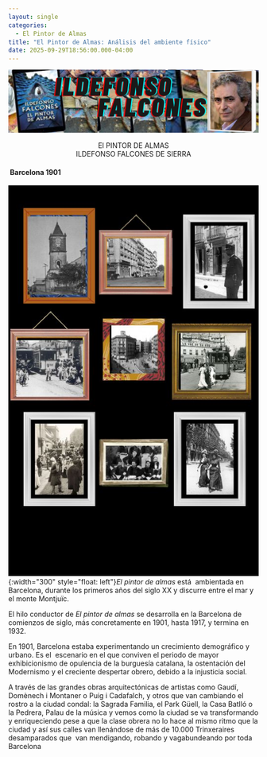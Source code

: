 ```yaml
---
layout: single
categories:
  - El Pintor de Almas
title: "El Pintor de Almas: Análisis del ambiente físico"
date: 2025-09-29T18:56:00.000-04:00
---
```

![](/assets/img/banner-el-pintor-de-almas.png)

<center>El PINTOR DE ALMAS</center> 
<center>ILDEFONSO FALCONES DE SIERRA</center>

####  **Barcelona 1901**

![](/assets/img/barcelona-1901.jpg){:width="300" style="float: left"}*El pintor de almas* está  ambientada en Barcelona, durante los primeros años del siglo XX y discurre entre el mar y el monte Montjuïc.

El hilo conductor de *El pintor de almas* se desarrolla en la Barcelona de comienzos de siglo, más concretamente en 1901, hasta 1917, y termina en  1932. 

En 1901, Barcelona estaba experimentando un crecimiento demográfico y urbano. Es el  escenario en el que conviven el periodo de mayor exhibicionismo de opulencia de la burguesía catalana, la ostentación del Modernismo y el creciente despertar obrero, debido a la injusticia social. 

A través de las grandes obras arquitectónicas de artistas como Gaudí, Domènech i Montaner o Puig i Cadafalch, y otros que van cambiando el rostro a la ciudad condal: la Sagrada Familia, el Park Güell, la Casa Batlló o la Pedrera, Palau de la música y vemos como la ciudad se va transformando y enriqueciendo pese a que la clase obrera no lo hace al mismo ritmo que la ciudad y así sus calles van llenándose de más de 10.000 Trinxeraires desamparados que  van mendigando, robando y vagabundeando por toda Barcelona
